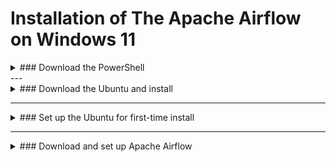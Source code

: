 # Installation of The Apache Airflow on Windows 11 

<details><summary> ### Download the PowerShell </summary>
  <p>
  
That is easy steps most of the topic, first of all, you should
> Open the Microfose Store -> Search the "PowerShell" -> Install it.

  </p>
  </details>
---

<details><summary> ### Download the Ubuntu and install </summary>
  <p>  
  
the Ubuntu is the distribution of Linux in this case we use it for running the Apache Airflow

You can open the [Microsoft website](https://learn.microsoft.com/en-gb/windows/wsl/install) and then follow the steps to install the Ubuntu by the PowerShell

1. Run on your Powershell
``` Shell
wsl --install
```

2. Examine the whole distributions of Linux software (choose one of paths)
```
wsl -l -o
```
```
wsl --list --online
```

3. You can choose one of the lists but in this case, we decided on "ubuntu-20.04".
```
wsl --install -d Ubuntu-20.04
```

4. To run a specific wsl distribution from within PowerShell without changing your default distribution
```
wsl -d Ubuntu-20.04
```
  </p>
  </details>
    
---

<details><summary> ### Set up the Ubuntu for first-time install </summary>
<p>  
  
1. Next step, open the Ubuntu by clicking on the tap of the PowerShell tab bar.
  (if someone doesn't know how to open the PowerShell like this, you just right-click on "start" and use the Windows terminal) 

  ![open ubuntu ](https://user-images.githubusercontent.com/95965281/190912152-918b5043-256b-4d3e-a260-06412bd1e8bc.png)

2. After you are setting the username and password, use run the command belows immediately 
```
sudo apt-get update
```
then 
```
sudo apt-get upgrade
```
then
```
sudo apt-get install npm
```

3. Install the python by the Pyenv in the Ubuntu. the [Stackoverflow](https://stackoverflow.com/questions/62743132/ubuntu-18-04-command-pyenv-not-found-did-you-mean) link clearly describes a step-by-step method. you   can follow Ircbarros's comment

4. Install the python with pyenv (you can determine the version of python in this case use the Python 3.9.12 version.)
```
pyenv install 3.9.12
```

  > **Optional** for people who use VScode IDE to download the "Remote - WSL" extension to write the python code in Ubuntu

  > if you get the error message 
  > "pyenv install: 3.x BUILD FAILED (Ubuntu 20.04 using python-build 20180424)"

  > Do following this [link](https://stackoverflow.com/questions/67807596/pyenv-install-3-x-build-failed-ubuntu-20-04-using-python-build-20180424)

   </p>
  </details>
  
---

<details><summary> ### Download and set up Apache Airflow </summary>
<p>
  
The final step of installation of the Apache Airflow 
1. you should create some a folder (or directory) at /home/user location.
```
mkdir airflow-setup
```

2. move to the folder (or directory)
```
cd airflow-setup
```
  you can use "tab" on your keyboard to auto-complete writing the text on the terminal

3. Create a virtual python environment in the airflow-setup directory
```
python3 -m venv ENV
```
  then activate the environment
```
source ENV/bin/activate
```

4. Upgrade your "pip" (Python package manager) to the latest version
```
pip install --upgrade pip
```

5. Run the command belows ([Apache Airflow](https://airflow.apache.org/docs/apache-airflow/stable/installation/installing-from-pypi.html))
```
AIRFLOW_VERSION=2.3.4
PYTHON_VERSION="$(python --version | cut -d " " -f 2 | cut -d "." -f 1-2)"
CONSTRAINT_URL="https://raw.githubusercontent.com/apache/airflow/constraints-${AIRFLOW_VERSION}/constraints-${PYTHON_VERSION}.txt"
pip install "apache-airflow[async,postgres,google]==${AIRFLOW_VERSION}" --constraint "${CONSTRAINT_URL}"
```

6. Start the initial database of Airflow
```
airflow db init
```

7. Start the webserver of Airflow that run on "[http://localhost:8080/](http://localhost:8080/home)".
```
airflow webserver
```

8. When we did all the steps previously, The "airflow" directory was created simoustanly with the web server or the initial database command was triggered. After that, you have to open the new Ubuntu (still keep the running webserver tab) then go to the airflow-setup directory `cd airflow-setup` and **activate virtual ENV again**. Next, running the `airflow scheduler` command to start Airflow
```
airflow scheduler
```

9. Open the new Ubuntu to create a username and password (don't close any tab before). go to the airflow-setup directory `cd airflow-setup` and **activate virtual ENV again**. !! **in section "role" use only "Admin"**
```
    $ airflow users create \
          --username <your_user> \
          --firstname <your_first_name> \
          --lastname <your_last_name> \
          --role Admin \
          --email <your_email>
```
  </p>
  </detail>
  
---
  
finally, Thank you everyone.
